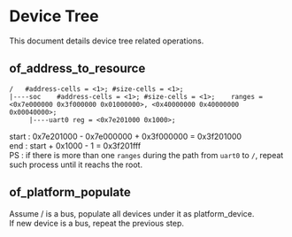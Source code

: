# Device Tree

This document details device tree related operations.

## of_address_to_resource
```
/	#address-cells = <1>; #size-cells = <1>;
|----soc	#address-cells = <1>; #size-cells = <1>;	ranges = <0x7e000000 0x3f000000 0x01000000>, <0x40000000 0x40000000 0x00040000>;
     |----uart0 reg = <0x7e201000 0x1000>;
```
start : 0x7e201000 - 0x7e000000 + 0x3f000000 = 0x3f201000\
end : start + 0x1000 - 1 = 0x3f201fff\
PS : if there is more than one `ranges` during the path from `uart0` to `/`, repeat such process until it reachs the root.

## of_platform_populate
Assume / is a bus, populate all devices under it as platform_device.\
If new device is a bus, repeat the previous step.
